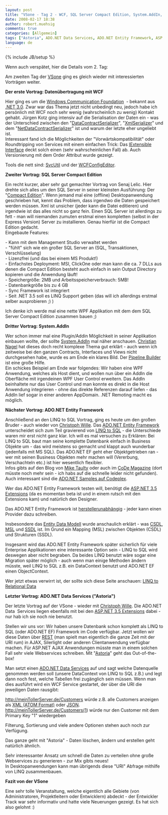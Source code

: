 ```yaml
---
layout: post
title: "VSone - Tag 2 - WCF, SQL Server Compact Edition, System.AddIn, ADO.NET Entity Framework, ADO.NET Data Services (&quot;Astoria&quot;)"
date: 2008-02-17 18:38
author: robert.muehsig
comments: true
categories: [Allgemein]
tags: ["Astoria", ADO.NET Data Services, ADO.NET Entity Framework, ASP.NET 3.5 Extensions, SQL Server Compact Edition, System.AddIn, WCF]
language: de
---
```

{% include JB/setup %}
<p>Wenn auch verspätet, hier die Details vom 2. Tag:</p> <p>Am zweiten Tag der <a href="http://www.vsone.de/">VSone</a> ging es gleich wieder mit interessierten Vorträgen weiter.</p> <p><strong>Der erste Vortrag: Datenübertragung mit WCF</strong></p> <p>Hier ging es um die <a href="http://de.wikipedia.org/wiki/Windows_Communication_Foundation">Windows Communication Foundation</a>&nbsp; - bekannt aus <a href="http://de.wikipedia.org/wiki/.NET#.NET_3.0_und_Vista">.NET 3.0</a>. Zwar war das Thema jetzt nicht unbedingt neu, jedoch habe ich persönlich mit WCF noch sehr wenig (wahrscheinlich zu wenig) Kontakt gehabt. Jürgen Kotz ging intensiv auf die Serialisation der Daten ein - was der Unterschied zwischen den "<a href="http://msdn2.microsoft.com/en-us/library/system.runtime.serialization.datacontractserializer.aspx">DataContractSerializer</a>", "<a href="http://msdn2.microsoft.com/de-de/library/system.xml.serialization.xmlserializer(VS.80).aspx">XmlSerializer</a>" und dem "<a href="http://msdn2.microsoft.com/en-us/library/system.runtime.serialization.netdatacontractserializer.aspx">NetDataContractSerializer</a>" ist und warum der letzte eher ungeliebt ist. <br>Interessant fand ich die Möglichkeiten der "Vorwärtskompatibilität" oder Roundtripping von Services mit einem einfachen Trick: Das <a href="http://msdn2.microsoft.com/en-us/library/system.runtime.serialization.iextensibledataobject.extensiondata.aspx">IExtensible Interface</a> deckt solch einen (sehr wahrscheinlichen Fall) ab. Auch Versionierung mit dem Order Attribut wurde gezeigt.</p> <p>Tools die nett sind: <a href="http://msdn2.microsoft.com/en-us/library/aa347733.aspx">SvcUtil</a> und der <a href="http://msdn2.microsoft.com/en-us/library/ms732009.aspx">WCFConfigEditor</a>.</p> <p><strong>Zweiter Vortrag: SQL Server Compact Edition</strong></p> <p>Ein recht kurzer, aber sehr gut gemachter Vortrag von Senaj Lelic. Hier drehte sich alles um den SQL Server in seiner kleinsten Ausführung: Der "<a href="http://www.microsoft.com/sql/editions/compact/default.mspx">Compact Edition</a>". Wenn jemand mal eine (offline) Desktopanwendung geschrieben hat, kennt das Problem, dass irgendwo die Daten gespeichert werden müssen. Xml ist unsicher (jeder kann die Datei editieren) und irgendwie ist das alles nicht so ganz fein. Einen SQL Server ist allerdings zu fett - man will niemanden zumuten erstmal einen kompletten (selbst in der Express Version) Server zu installieren. Genau hierfür ist die Compact Edition gedacht. <br>Eingebaute Features: </p> <p>- Kann mit dem Management Studio verwaltet werden<br>- "fühlt" sich wie ein großer SQL Server an (SQL, Transaktionen, Verschlüsselung)<br>- Lizenzfrei (und das bei einem MS Produkt!)<br>- Einfachstes Deployment: MSI, ClickOne oder man kann die ca. 7 DLLs aus denen die Compact Edition besteht auch einfach in sein Output Directory kopieren und die Anwendung läuft!<br>- Speichergröße: 2MB und Arbeitsspeicherverbrauch: 5MB!<br>- Datenbankgröße bis zu 4 GB<br>- Sync Framework ist integriert<br>- Seit .NET 3.5 soll es LINQ Support geben (das will ich allerdings erstmal selber ausprobieren ;) )</p> <p>Ich denke ich werde mal eine nette WPF Applikation mit dem dem SQL Server Compact Edition zusammen bauen ;)</p> <p><strong>Dritter Vortrag: System.AddIn</strong></p> <p>Wer schon immer mal eine Plugin/Addin Möglichkeit in seiner Applikation einbauen wollte, der sollte <a href="http://msdn.microsoft.com/msdnmag/issues/07/02/CLRInsideOut/Default.aspx?loc=de">System.AddIn</a> mal näher anschauen. <a href="http://blogs.thinktecture.com/cnagel/">Christian Nagel</a> hat dieses doch recht komplexe Thema gut erklärt - auch wenn ich zeitweise bei den ganzen Contracts, Interfaces und Views nicht durchgesehen habe, wurde es am Ende ein klares Bild. Der <a href="http://blogs.msdn.com/dparys/archive/2008/01/11/system-addin-pipeline-builder-how-to-video-uncut-version.aspx">Pipeline Builder</a> ist eine große Hilfe.<br>Ein schickes Beispiel am Ende war folgendes: Wir haben eine WPF Anwendung, welches als Host dient, und wollen nun über ein AddIn die Oberfläche mit irgendeinen WPF User Control erweitern. Das AddIn beinhaltete nur das User Control und man konnte es direkt in die Host Anwendung integrieren - ohne das direkte Referenzen darauf liefen - das AddIn lief sogar in einer anderen AppDomain. .NET Remoting macht es möglich. </p> <p><strong>Nächster Vortrag: ADO.NET Entity Framework</strong></p> <p>Anschließend an den LINQ to SQL Vortrag, ging es heute um den großen Bruder - auch wieder von <a href="http://chrison.net/">Christoph Wille</a>. Das <a href="http://msdn2.microsoft.com/en-us/library/aa697427(VS.80).aspx">ADO.NET Entity Framework</a> unterscheidet sich zum Teil gravierend von <a href="http://msdn2.microsoft.com/en-us/library/bb425822.aspx">LINQ to SQL</a> - die Unterschiede waren mir erst nicht ganz klar. Ich will es mal versuchen zu Erklären: Bei LINQ to SQL baut man seine komplette Datenbank einfach in Business Objekte um - das wird meistens so gemacht und klappt auch wunderbar (jedenfalls mit MS SQL). Das ADO.NET EF geht eher Objektgetrieben ran - wer mit seinen Business Objekten mehr machen will (Vererbung, Verschachteln etc.) ist hier wesentlich flexibler. <br>Infos gibts auf den Blog von <a href="http://mtaulty.com/communityserver/blogs/mike_taultys_blog/default.aspx">Mike Taulty</a> oder auch im <a href="http://www.code-magazine.com/article.aspx?quickid=0711051">CoDe Magazine</a> (dort müsste noch mehr sein - ich habs auf die schnelle leider nicht gefunden). Auch interessant sind die <a href="http://www.codeplex.com/adonetsamples/">ADO.NET Samples auf Codeplex</a>.</p> <p>Wer das ADO.NET Entity Framework testen will, benötigt die <a href="http://www.asp.net/downloads/3.5-extensions/">ASP.NET 3.5 Extensions</a> (da es momentan beta ist und in einem rutsch mit den Extensions kam) und natürlich den Designer.</p> <p>Das ADO.NET Entity Framework ist <u>herstellerunabhängig</u> - jeder kann einen Provider dazu schreiben. </p> <p>Insbesondere das <a href="http://msdn2.microsoft.com/en-us/library/aa697428(VS.80).aspx">Entity Data Modell</a> wurde anschaulich erklärt - was <a href="http://blogs.msdn.com/adonet/archive/2008/01/11/annotations-in-csdl.aspx">CSDL</a>, <a href="http://codebetter.com/blogs/john.papa/archive/2007/04/03/Entity-Framework_3A00_-CSDL_2C00_-MSL-and-SSDL-Schemas.aspx">MSL</a> und <a href="http://msdn2.microsoft.com/en-us/library/bb399559.aspx">SSDL</a> ist. Im Grund ein Mapping (MSL) zwischen Objekten (CSDL) und Strukturen (SSDL).</p> <p>Insgesamt wird das ADO.NET Entity Framework später sicherlich für viele Enterprise Applikationen eine interessante Option sein - LINQ to SQL wird deswegen aber nicht begraben. Da beides LINQ benutzt wäre sogar eine Migration später möglich - auch wenn man einige Methoden ändern müsste, weil LINQ to SQL z.B. ein DataContext benutzt und ADO.NET EF einen ObjectContext.</p> <p>Wer jetzt etwas verwirrt ist, der sollte sich diese Seite anschauen: <a href="http://msdn2.microsoft.com/en-us/library/cc161164.aspx">LINQ to Relational Data</a></p> <p><strong>Letzter Vortrag: ADO.NET Data Services ("Astoria")</strong></p> <p>Der letzte Vortrag auf der VSone - wieder mit <a href="http://chrison.net/">Christoph Wille</a>. Die ADO.NET Data&nbsp; Services liegen ebenfalls mit bei den <a href="http://www.asp.net/downloads/3.5-extensions/">ASP.NET 3.5 Extensions</a> dabei - nur hab ich sie noch nie benutzt. </p> <p>Stellen wir uns vor: Wir haben unsere Datenbank schon komplett als LINQ to SQL (oder ADO.NET EF) Framework im Code verfügbar. Jetzt wollen wir diese Daten über <a href="http://de.wikipedia.org/wiki/Representational_State_Transfer">REST</a> (man spielt man eigentlich die ganze Zeit mit der URI rum) in AJAX, Silerlight oder anderen Clientanwendung verfügbar machen. Für ASP.NET AJAX Anwendungen müsste man in einem solchen Fall sehr viele Webservices schreiben. Mit "<a href="http://astoria.mslivelabs.com/">Astoria</a>" geht das Out-of-the-box!</p> <p>Man setzt einen <a href="http://codebetter.com/blogs/david.hayden/archive/2008/01/08/getting-started-with-ado-net-data-services.aspx">ADO.NET Data Services</a> auf und sagt welche Datenquelle genommen werden soll (unsere DataContext von LINQ to SQL z.B.) und legt dann noch fest, welche Tabellen frei zugänglich sein müssen. Wenn man dies ausführt wird ein WCF Service gestartet, der über die URI die jeweiligen Daten rausgibt:</p> <p><a href="http://meinTollerServer.de/Customers">http://meinTollerServer.de/Customers</a> würde z.B. alle Customers anzeigen als <a href="http://de.wikipedia.org/wiki/Atom_(Format)">XML (ATOM Format)</a> oder <a href="http://de.wikipedia.org/wiki/JSON">JSON</a>.<br><a href="http://meinTollerServer.de/Customers(1">http://meinTollerServer.de/Customers(1</a>) würde nur den Customer mit dem Primary Key "1" wiedergeben</p> <p>Filterung, Sortierung und viele andere Optionen stehen auch noch zur Verfügung.</p> <p>Das ganze geht mit "Astoria" - Daten löschen, ändern und erstellen geht natürlich ähnlich. </p> <p>Sehr interessanter Ansatz um schnell die Daten zu verteilen ohne große Webservices zu generieren - zur Mix gibts neues! <br>In Desktopanwendungen kann man übrigends diese "URI" Abfrage mithilfe von LINQ zusammenbauen.</p> <p><strong>Fazit von der VSone</strong></p> <p>Eine sehr tolle Veranstaltung, welche eigentlich alle Gebiete (von Administratoren, Projektleitern oder Entwicklern) abdeckt - der Entwickler Track war sehr informativ und hatte viele Neuerungen gezeigt. Es hat sich also gelohnt :)</p>
